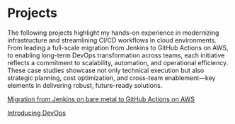 # Projects

The following projects highlight my hands-on experience in modernizing infrastructure and streamlining CI/CD workflows in cloud environments. From leading a full-scale migration from Jenkins to GitHub Actions on AWS, to enabling long-term DevOps transformation across teams, each initiative reflects a commitment to scalability, automation, and operational efficiency. These case studies showcase not only technical execution but also strategic planning, cost optimization, and cross-team enablement—key elements in delivering robust, future-ready solutions.

[Migration from Jenkins on bare metal to GitHub Actions on AWS](/project_1_ci_cd_migration.md)

[Introducing DevOps](/project_2_devops_modernization.md)
